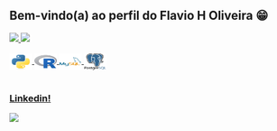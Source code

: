 ## Bem-vindo(a) ao perfil do Flavio H Oliveira 😁

 <div>
   <a href="https://github.com/FlavioOliverDS">
   <img height="150em" src="https://github-readme-stats.vercel.app/api?username=FlavioOliverDS&show_icons=true&theme=tokyonight&include_all_commits=true&count_private=true"/>
   <img height="150em" src="https://github-readme-stats.vercel.app/api/top-langs/?username=FlavioOliverDS&layout=compact&langs_count=6&theme=tokyonight"/>

</div>
<div style="display: inline_block"><br>  
  <img align="center" alt="PYTHON" height="30" width="40" src="https://raw.githubusercontent.com/devicons/devicon/master/icons/python/python-original.svg">
  <img align="center" alt="R" height="30" width="40" src="https://raw.githubusercontent.com/devicons/devicon/master/icons/r/r-original.svg">
  <img align="center" alt="MYSQL" height="30" width="40" src="https://raw.githubusercontent.com/devicons/devicon/master/icons/mysql/mysql-original-wordmark.svg">
  <img align="center" alt="CSS" height="30" width="40" src="https://raw.githubusercontent.com/devicons/devicon/master/icons/postgresql/postgresql-original-wordmark.svg">
</div>

 <br>
 
  ### Linkedin!
 
<div> 
   <a href="https://www.linkedin.com/in/flavio-henrique-de-oliveira-150598233" target="_blank"><img src="https://img.shields.io/badge/-LinkedIn-%230077B5?style=for-the-badge&logo=linkedin&logoColor=white" target="_blank"></a> 
 
</div>
